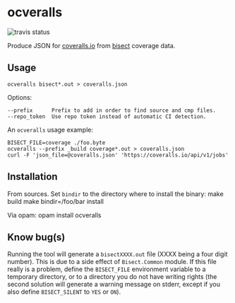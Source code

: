 # ocveralls

![travis status](https://travis-ci.org/sagotch/ocveralls.svg?branch=test)

Produce JSON for [coveralls.io](https://coveralls.io/) from
[bisect](http://bisect.x9c.fr/index.html) coverage data.

## Usage

    ocveralls bisect*.out > coveralls.json

Options:

    --prefix      Prefix to add in order to find source and cmp files.
    --repo_token  Use repo token instead of automatic CI detection.

An `ocveralls` usage example:

    BISECT_FILE=coverage ./foo.byte
    ocveralls --prefix _build coverage*.out > coveralls.json
    curl -F 'json_file=@coveralls.json' 'https://coveralls.io/api/v1/jobs'

## Installation

From sources. Set `bindir` to the directory where to install the binary:
    make build
	make bindir=/foo/bar install

Via opam:
    opam install ocveralls

## Know bug(s)

Running the tool will generate a `bisectXXXX.out` file
(XXXX being a four digit number). This is due to a side effect of
`Bisect.Common` module. If this file really is a problem, define the
`BISECT_FILE` environment variable to a temporary directory, or
to a directory you do not have writing rights (the second solution
will generate a warning message on stderr, except if you also
define `BISECT_SILENT` to `YES` or `ON`).

